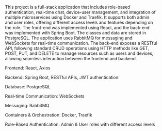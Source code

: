 This project is a full-stack application that includes role-based authentication, real-time chat, device-user management, and integration of multiple microservices using Docker and Traefik. It supports both admin and user roles, offering different access levels and features depending on the role.
The front-end was implemented using React, and the back-end was implemented with Spring Boot. The classes and data are stored in PostgreSQL. The application uses RabbitMQ for messaging and WebSockets for real-time communication.
The back-end exposes a RESTful API, following standard CRUD operations using HTTP methods like GET, POST, PUT, and DELETE to manage resources such as users and devices, allowing seamless interaction between the frontend and backend.

Frontend: React, Axios

Backend: Spring Boot, RESTful APIs, JWT authentication

Database: PostgreSQL

Real-time Communication: WebSockets

Messaging: RabbitMQ

Containers & Orchestration: Docker, Traefik

Role-Based Authentication: Admin & User roles with different access levels
